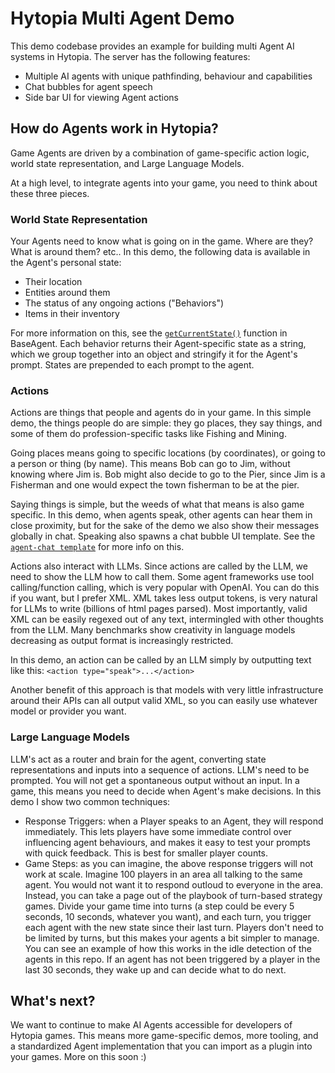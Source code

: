 # Hytopia Multi Agent Demo

This demo codebase provides an example for building multi Agent AI systems in Hytopia. The server has the following features:
- Multiple AI agents with unique pathfinding, behaviour and capabilities
- Chat bubbles for agent speech
- Side bar UI for viewing Agent actions

## How do Agents work in Hytopia?
Game Agents are driven by a combination of game-specific action logic, world state representation, and Large Language Models.

At a high level, to integrate agents into your game, you need to think about these three pieces.

### World State Representation
Your Agents need to know what is going on in the game. Where are they? What is around them? etc..
In this demo, the following data is available in the Agent's personal state:
- Their location
- Entities around them
- The status of any ongoing actions ("Behaviors")
- Items in their inventory

For more information on this, see the [`getCurrentState()`](src/BaseAgent.ts#L205) function in BaseAgent. Each behavior returns their Agent-specific state as a string, which we group together into an object and stringify it for the Agent's prompt.
States are prepended to each prompt to the agent.

### Actions
Actions are things that people and agents do in your game. In this simple demo, the things people do are simple: they go places, they say things, and some of them do profession-specific tasks like Fishing and Mining.

Going places means going to specific locations (by coordinates), or going to a person or thing (by name). This means Bob can go to Jim, without knowing where Jim is. Bob might also decide to go to the Pier, since Jim is a Fisherman and one would expect the town fisherman to be at the pier.

Saying things is simple, but the weeds of what that means is also game specific. In this demo, when agents speak, other agents can hear them in close proximity, but for the sake of the demo we also show their messages globally in chat. Speaking also spawns a chat bubble UI template. See the [`agent-chat template`](assets/ui/index.html#L178) for more info on this.

Actions also interact with LLMs. Since actions are called by the LLM, we need to show the LLM how to call them.
Some agent frameworks use tool calling/function calling, which is very popular with OpenAI.
You can do this if you want, but I prefer XML. XML takes less output tokens, is very natural for LLMs to write (billions of html pages parsed). Most importantly, valid XML can be easily regexed out of any text, intermingled with other thoughts from the LLM. Many benchmarks show creativity in language models decreasing as output format is increasingly restricted.

In this demo, an action can be called by an LLM simply by outputting text like this:
`<action type="speak">...</action>`

Another benefit of this approach is that models with very little infrastructure around their APIs can all output valid XML, so you can easily use whatever model or provider you want.

### Large Language Models
LLM's act as a router and brain for the agent, converting state representations and inputs into a sequence of actions.
LLM's need to be prompted. You will not get a spontaneous output without an input. In a game, this means you need to decide when Agent's make decisions. In this demo I show two common techniques:
- Response Triggers: when a Player speaks to an Agent, they will respond immediately. This lets players have some immediate control over influencing agent behaviours, and makes it easy to test your prompts with quick feedback. This is best for smaller player counts.
- Game Steps: as you can imagine, the above response triggers will not work at scale. Imagine 100 players in an area all talking to the same agent. You would not want it to respond outloud to everyone in the area. Instead, you can take a page out of the playbook of turn-based strategy games. Divide your game time into turns (a step could be every 5 seconds, 10 seconds, whatever you want), and each turn, you trigger each agent with the new state since their last turn. Players don't need to be limited by turns, but this makes your agents a bit simpler to manage. You can see an example of how this works in the idle detection of the agents in this repo. If an agent has not been triggered by a player in the last 30 seconds, they wake up and can decide what to do next.

## What's next?
We want to continue to make AI Agents accessible for developers of Hytopia games. This means more game-specific demos, more tooling, and a standardized Agent implementation that you can import as a plugin into your games. More on this soon :)